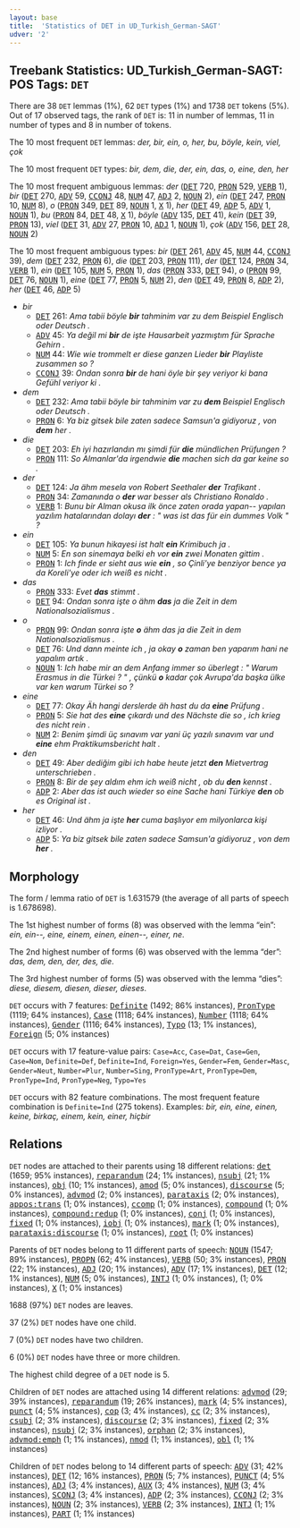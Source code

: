 ```yaml
---
layout: base
title:  'Statistics of DET in UD_Turkish_German-SAGT'
udver: '2'
---
```


## Treebank Statistics: UD_Turkish_German-SAGT: POS Tags: `DET`

There are 38 `DET` lemmas (1%), 62 `DET` types (1%) and 1738 `DET` tokens (5%).
Out of 17 observed tags, the rank of `DET` is: 11 in number of lemmas, 11 in number of types and 8 in number of tokens.

The 10 most frequent `DET` lemmas: <em>der, bir, ein, o, her, bu, böyle, kein, viel, çok</em>

The 10 most frequent `DET` types:  <em>bir, dem, die, der, ein, das, o, eine, den, her</em>

The 10 most frequent ambiguous lemmas: <em>der</em> (<tt><a href="qtd_sagt-pos-DET.html">DET</a></tt> 720, <tt><a href="qtd_sagt-pos-PRON.html">PRON</a></tt> 529, <tt><a href="qtd_sagt-pos-VERB.html">VERB</a></tt> 1), <em>bir</em> (<tt><a href="qtd_sagt-pos-DET.html">DET</a></tt> 270, <tt><a href="qtd_sagt-pos-ADV.html">ADV</a></tt> 59, <tt><a href="qtd_sagt-pos-CCONJ.html">CCONJ</a></tt> 48, <tt><a href="qtd_sagt-pos-NUM.html">NUM</a></tt> 47, <tt><a href="qtd_sagt-pos-ADJ.html">ADJ</a></tt> 2, <tt><a href="qtd_sagt-pos-NOUN.html">NOUN</a></tt> 2), <em>ein</em> (<tt><a href="qtd_sagt-pos-DET.html">DET</a></tt> 247, <tt><a href="qtd_sagt-pos-PRON.html">PRON</a></tt> 10, <tt><a href="qtd_sagt-pos-NUM.html">NUM</a></tt> 8), <em>o</em> (<tt><a href="qtd_sagt-pos-PRON.html">PRON</a></tt> 349, <tt><a href="qtd_sagt-pos-DET.html">DET</a></tt> 89, <tt><a href="qtd_sagt-pos-NOUN.html">NOUN</a></tt> 1, <tt><a href="qtd_sagt-pos-X.html">X</a></tt> 1), <em>her</em> (<tt><a href="qtd_sagt-pos-DET.html">DET</a></tt> 49, <tt><a href="qtd_sagt-pos-ADP.html">ADP</a></tt> 5, <tt><a href="qtd_sagt-pos-ADV.html">ADV</a></tt> 1, <tt><a href="qtd_sagt-pos-NOUN.html">NOUN</a></tt> 1), <em>bu</em> (<tt><a href="qtd_sagt-pos-PRON.html">PRON</a></tt> 84, <tt><a href="qtd_sagt-pos-DET.html">DET</a></tt> 48, <tt><a href="qtd_sagt-pos-X.html">X</a></tt> 1), <em>böyle</em> (<tt><a href="qtd_sagt-pos-ADV.html">ADV</a></tt> 135, <tt><a href="qtd_sagt-pos-DET.html">DET</a></tt> 41), <em>kein</em> (<tt><a href="qtd_sagt-pos-DET.html">DET</a></tt> 39, <tt><a href="qtd_sagt-pos-PRON.html">PRON</a></tt> 13), <em>viel</em> (<tt><a href="qtd_sagt-pos-DET.html">DET</a></tt> 31, <tt><a href="qtd_sagt-pos-ADV.html">ADV</a></tt> 27, <tt><a href="qtd_sagt-pos-PRON.html">PRON</a></tt> 10, <tt><a href="qtd_sagt-pos-ADJ.html">ADJ</a></tt> 1, <tt><a href="qtd_sagt-pos-NOUN.html">NOUN</a></tt> 1), <em>çok</em> (<tt><a href="qtd_sagt-pos-ADV.html">ADV</a></tt> 156, <tt><a href="qtd_sagt-pos-DET.html">DET</a></tt> 28, <tt><a href="qtd_sagt-pos-NOUN.html">NOUN</a></tt> 2)

The 10 most frequent ambiguous types:  <em>bir</em> (<tt><a href="qtd_sagt-pos-DET.html">DET</a></tt> 261, <tt><a href="qtd_sagt-pos-ADV.html">ADV</a></tt> 45, <tt><a href="qtd_sagt-pos-NUM.html">NUM</a></tt> 44, <tt><a href="qtd_sagt-pos-CCONJ.html">CCONJ</a></tt> 39), <em>dem</em> (<tt><a href="qtd_sagt-pos-DET.html">DET</a></tt> 232, <tt><a href="qtd_sagt-pos-PRON.html">PRON</a></tt> 6), <em>die</em> (<tt><a href="qtd_sagt-pos-DET.html">DET</a></tt> 203, <tt><a href="qtd_sagt-pos-PRON.html">PRON</a></tt> 111), <em>der</em> (<tt><a href="qtd_sagt-pos-DET.html">DET</a></tt> 124, <tt><a href="qtd_sagt-pos-PRON.html">PRON</a></tt> 34, <tt><a href="qtd_sagt-pos-VERB.html">VERB</a></tt> 1), <em>ein</em> (<tt><a href="qtd_sagt-pos-DET.html">DET</a></tt> 105, <tt><a href="qtd_sagt-pos-NUM.html">NUM</a></tt> 5, <tt><a href="qtd_sagt-pos-PRON.html">PRON</a></tt> 1), <em>das</em> (<tt><a href="qtd_sagt-pos-PRON.html">PRON</a></tt> 333, <tt><a href="qtd_sagt-pos-DET.html">DET</a></tt> 94), <em>o</em> (<tt><a href="qtd_sagt-pos-PRON.html">PRON</a></tt> 99, <tt><a href="qtd_sagt-pos-DET.html">DET</a></tt> 76, <tt><a href="qtd_sagt-pos-NOUN.html">NOUN</a></tt> 1), <em>eine</em> (<tt><a href="qtd_sagt-pos-DET.html">DET</a></tt> 77, <tt><a href="qtd_sagt-pos-PRON.html">PRON</a></tt> 5, <tt><a href="qtd_sagt-pos-NUM.html">NUM</a></tt> 2), <em>den</em> (<tt><a href="qtd_sagt-pos-DET.html">DET</a></tt> 49, <tt><a href="qtd_sagt-pos-PRON.html">PRON</a></tt> 8, <tt><a href="qtd_sagt-pos-ADP.html">ADP</a></tt> 2), <em>her</em> (<tt><a href="qtd_sagt-pos-DET.html">DET</a></tt> 46, <tt><a href="qtd_sagt-pos-ADP.html">ADP</a></tt> 5)


* <em>bir</em>
  * <tt><a href="qtd_sagt-pos-DET.html">DET</a></tt> 261: <em>Ama tabii böyle <b>bir</b> tahminim var zu dem Beispiel Englisch oder Deutsch .</em>
  * <tt><a href="qtd_sagt-pos-ADV.html">ADV</a></tt> 45: <em>Ya değil mi <b>bir</b> de işte Hausarbeit yazmıştım für Sprache Gehirn .</em>
  * <tt><a href="qtd_sagt-pos-NUM.html">NUM</a></tt> 44: <em>Wie wie trommelt er diese ganzen Lieder <b>bir</b> Playliste zusammen so ?</em>
  * <tt><a href="qtd_sagt-pos-CCONJ.html">CCONJ</a></tt> 39: <em>Ondan sonra <b>bir</b> de hani öyle bir şey veriyor ki bana Gefühl veriyor ki .</em>
* <em>dem</em>
  * <tt><a href="qtd_sagt-pos-DET.html">DET</a></tt> 232: <em>Ama tabii böyle bir tahminim var zu <b>dem</b> Beispiel Englisch oder Deutsch .</em>
  * <tt><a href="qtd_sagt-pos-PRON.html">PRON</a></tt> 6: <em>Ya biz gitsek bile zaten sadece Samsun'a gidiyoruz , von <b>dem</b> her .</em>
* <em>die</em>
  * <tt><a href="qtd_sagt-pos-DET.html">DET</a></tt> 203: <em>Eh iyi hazırlandın mı şimdi für <b>die</b> mündlichen Prüfungen ?</em>
  * <tt><a href="qtd_sagt-pos-PRON.html">PRON</a></tt> 111: <em>So Almanlar'da irgendwie <b>die</b> machen sich da gar keine so .</em>
* <em>der</em>
  * <tt><a href="qtd_sagt-pos-DET.html">DET</a></tt> 124: <em>Ja ähm mesela von Robert Seethaler <b>der</b> Trafikant .</em>
  * <tt><a href="qtd_sagt-pos-PRON.html">PRON</a></tt> 34: <em>Zamanında o <b>der</b> war besser als Christiano Ronaldo .</em>
  * <tt><a href="qtd_sagt-pos-VERB.html">VERB</a></tt> 1: <em>Bunu bir Alman okusa ilk önce zaten orada yapan-- yapılan yazılım hatalarından dolayı <b>der</b> : " was ist das für ein dummes Volk " ?</em>
* <em>ein</em>
  * <tt><a href="qtd_sagt-pos-DET.html">DET</a></tt> 105: <em>Ya bunun hikayesi ist halt <b>ein</b> Krimibuch ja .</em>
  * <tt><a href="qtd_sagt-pos-NUM.html">NUM</a></tt> 5: <em>En son sinemaya belki eh vor <b>ein</b> zwei Monaten gittim .</em>
  * <tt><a href="qtd_sagt-pos-PRON.html">PRON</a></tt> 1: <em>Ich finde er sieht aus wie <b>ein</b> , so Çinli'ye benziyor bence ya da Koreli'ye oder ich weiß es nicht .</em>
* <em>das</em>
  * <tt><a href="qtd_sagt-pos-PRON.html">PRON</a></tt> 333: <em>Evet <b>das</b> stimmt .</em>
  * <tt><a href="qtd_sagt-pos-DET.html">DET</a></tt> 94: <em>Ondan sonra işte o ähm <b>das</b> ja die Zeit in dem Nationalsozialismus .</em>
* <em>o</em>
  * <tt><a href="qtd_sagt-pos-PRON.html">PRON</a></tt> 99: <em>Ondan sonra işte <b>o</b> ähm das ja die Zeit in dem Nationalsozialismus .</em>
  * <tt><a href="qtd_sagt-pos-DET.html">DET</a></tt> 76: <em>Und dann meinte ich , ja okay <b>o</b> zaman ben yaparım hani ne yapalım artık .</em>
  * <tt><a href="qtd_sagt-pos-NOUN.html">NOUN</a></tt> 1: <em>Ich habe mir an dem Anfang immer so überlegt : " Warum Erasmus in die Türkei ? " , çünkü <b>o</b> kadar çok Avrupa'da başka ülke var ken warum Türkei so ?</em>
* <em>eine</em>
  * <tt><a href="qtd_sagt-pos-DET.html">DET</a></tt> 77: <em>Okay Äh hangi derslerde äh hast du da <b>eine</b> Prüfung .</em>
  * <tt><a href="qtd_sagt-pos-PRON.html">PRON</a></tt> 5: <em>Sie hat des <b>eine</b> çıkardı und des Nächste die so , ich krieg des nicht rein .</em>
  * <tt><a href="qtd_sagt-pos-NUM.html">NUM</a></tt> 2: <em>Benim şimdi üç sınavım var yani üç yazılı sınavım var und <b>eine</b> ehm Praktikumsbericht halt .</em>
* <em>den</em>
  * <tt><a href="qtd_sagt-pos-DET.html">DET</a></tt> 49: <em>Aber dediğim gibi ich habe heute jetzt <b>den</b> Mietvertrag unterschrieben .</em>
  * <tt><a href="qtd_sagt-pos-PRON.html">PRON</a></tt> 8: <em>Bir de şey aldım ehm ich weiß nicht , ob du <b>den</b> kennst .</em>
  * <tt><a href="qtd_sagt-pos-ADP.html">ADP</a></tt> 2: <em>Aber das ist auch wieder so eine Sache hani Türkiye <b>den</b> ob es Original ist .</em>
* <em>her</em>
  * <tt><a href="qtd_sagt-pos-DET.html">DET</a></tt> 46: <em>Und ähm ja işte <b>her</b> cuma başlıyor em milyonlarca kişi izliyor .</em>
  * <tt><a href="qtd_sagt-pos-ADP.html">ADP</a></tt> 5: <em>Ya biz gitsek bile zaten sadece Samsun'a gidiyoruz , von dem <b>her</b> .</em>

## Morphology

The form / lemma ratio of `DET` is 1.631579 (the average of all parts of speech is 1.678698).

The 1st highest number of forms (8) was observed with the lemma “ein”: <em>ein, ein--, eine, einem, einen, einen--, einer, ne</em>.

The 2nd highest number of forms (6) was observed with the lemma “der”: <em>das, dem, den, der, des, die</em>.

The 3rd highest number of forms (5) was observed with the lemma “dies”: <em>diese, diesem, diesen, dieser, dieses</em>.

`DET` occurs with 7 features: <tt><a href="qtd_sagt-feat-Definite.html">Definite</a></tt> (1492; 86% instances), <tt><a href="qtd_sagt-feat-PronType.html">PronType</a></tt> (1119; 64% instances), <tt><a href="qtd_sagt-feat-Case.html">Case</a></tt> (1118; 64% instances), <tt><a href="qtd_sagt-feat-Number.html">Number</a></tt> (1118; 64% instances), <tt><a href="qtd_sagt-feat-Gender.html">Gender</a></tt> (1116; 64% instances), <tt><a href="qtd_sagt-feat-Typo.html">Typo</a></tt> (13; 1% instances), <tt><a href="qtd_sagt-feat-Foreign.html">Foreign</a></tt> (5; 0% instances)

`DET` occurs with 17 feature-value pairs: `Case=Acc`, `Case=Dat`, `Case=Gen`, `Case=Nom`, `Definite=Def`, `Definite=Ind`, `Foreign=Yes`, `Gender=Fem`, `Gender=Masc`, `Gender=Neut`, `Number=Plur`, `Number=Sing`, `PronType=Art`, `PronType=Dem`, `PronType=Ind`, `PronType=Neg`, `Typo=Yes`

`DET` occurs with 82 feature combinations.
The most frequent feature combination is `Definite=Ind` (275 tokens).
Examples: <em>bir, ein, eine, einen, keine, birkaç, einem, kein, einer, hiçbir</em>


## Relations

`DET` nodes are attached to their parents using 18 different relations: <tt><a href="qtd_sagt-dep-det.html">det</a></tt> (1659; 95% instances), <tt><a href="qtd_sagt-dep-reparandum.html">reparandum</a></tt> (24; 1% instances), <tt><a href="qtd_sagt-dep-nsubj.html">nsubj</a></tt> (21; 1% instances), <tt><a href="qtd_sagt-dep-obj.html">obj</a></tt> (10; 1% instances), <tt><a href="qtd_sagt-dep-amod.html">amod</a></tt> (5; 0% instances), <tt><a href="qtd_sagt-dep-discourse.html">discourse</a></tt> (5; 0% instances), <tt><a href="qtd_sagt-dep-advmod.html">advmod</a></tt> (2; 0% instances), <tt><a href="qtd_sagt-dep-parataxis.html">parataxis</a></tt> (2; 0% instances), <tt><a href="qtd_sagt-dep-appos-trans.html">appos:trans</a></tt> (1; 0% instances), <tt><a href="qtd_sagt-dep-ccomp.html">ccomp</a></tt> (1; 0% instances), <tt><a href="qtd_sagt-dep-compound.html">compound</a></tt> (1; 0% instances), <tt><a href="qtd_sagt-dep-compound-redup.html">compound:redup</a></tt> (1; 0% instances), <tt><a href="qtd_sagt-dep-conj.html">conj</a></tt> (1; 0% instances), <tt><a href="qtd_sagt-dep-fixed.html">fixed</a></tt> (1; 0% instances), <tt><a href="qtd_sagt-dep-iobj.html">iobj</a></tt> (1; 0% instances), <tt><a href="qtd_sagt-dep-mark.html">mark</a></tt> (1; 0% instances), <tt><a href="qtd_sagt-dep-parataxis-discourse.html">parataxis:discourse</a></tt> (1; 0% instances), <tt><a href="qtd_sagt-dep-root.html">root</a></tt> (1; 0% instances)

Parents of `DET` nodes belong to 11 different parts of speech: <tt><a href="qtd_sagt-pos-NOUN.html">NOUN</a></tt> (1547; 89% instances), <tt><a href="qtd_sagt-pos-PROPN.html">PROPN</a></tt> (62; 4% instances), <tt><a href="qtd_sagt-pos-VERB.html">VERB</a></tt> (50; 3% instances), <tt><a href="qtd_sagt-pos-PRON.html">PRON</a></tt> (22; 1% instances), <tt><a href="qtd_sagt-pos-ADJ.html">ADJ</a></tt> (20; 1% instances), <tt><a href="qtd_sagt-pos-ADV.html">ADV</a></tt> (17; 1% instances), <tt><a href="qtd_sagt-pos-DET.html">DET</a></tt> (12; 1% instances), <tt><a href="qtd_sagt-pos-NUM.html">NUM</a></tt> (5; 0% instances), <tt><a href="qtd_sagt-pos-INTJ.html">INTJ</a></tt> (1; 0% instances),  (1; 0% instances), <tt><a href="qtd_sagt-pos-X.html">X</a></tt> (1; 0% instances)

1688 (97%) `DET` nodes are leaves.

37 (2%) `DET` nodes have one child.

7 (0%) `DET` nodes have two children.

6 (0%) `DET` nodes have three or more children.

The highest child degree of a `DET` node is 5.

Children of `DET` nodes are attached using 14 different relations: <tt><a href="qtd_sagt-dep-advmod.html">advmod</a></tt> (29; 39% instances), <tt><a href="qtd_sagt-dep-reparandum.html">reparandum</a></tt> (19; 26% instances), <tt><a href="qtd_sagt-dep-mark.html">mark</a></tt> (4; 5% instances), <tt><a href="qtd_sagt-dep-punct.html">punct</a></tt> (4; 5% instances), <tt><a href="qtd_sagt-dep-cop.html">cop</a></tt> (3; 4% instances), <tt><a href="qtd_sagt-dep-cc.html">cc</a></tt> (2; 3% instances), <tt><a href="qtd_sagt-dep-csubj.html">csubj</a></tt> (2; 3% instances), <tt><a href="qtd_sagt-dep-discourse.html">discourse</a></tt> (2; 3% instances), <tt><a href="qtd_sagt-dep-fixed.html">fixed</a></tt> (2; 3% instances), <tt><a href="qtd_sagt-dep-nsubj.html">nsubj</a></tt> (2; 3% instances), <tt><a href="qtd_sagt-dep-orphan.html">orphan</a></tt> (2; 3% instances), <tt><a href="qtd_sagt-dep-advmod-emph.html">advmod:emph</a></tt> (1; 1% instances), <tt><a href="qtd_sagt-dep-nmod.html">nmod</a></tt> (1; 1% instances), <tt><a href="qtd_sagt-dep-obl.html">obl</a></tt> (1; 1% instances)

Children of `DET` nodes belong to 14 different parts of speech: <tt><a href="qtd_sagt-pos-ADV.html">ADV</a></tt> (31; 42% instances), <tt><a href="qtd_sagt-pos-DET.html">DET</a></tt> (12; 16% instances), <tt><a href="qtd_sagt-pos-PRON.html">PRON</a></tt> (5; 7% instances), <tt><a href="qtd_sagt-pos-PUNCT.html">PUNCT</a></tt> (4; 5% instances), <tt><a href="qtd_sagt-pos-ADJ.html">ADJ</a></tt> (3; 4% instances), <tt><a href="qtd_sagt-pos-AUX.html">AUX</a></tt> (3; 4% instances), <tt><a href="qtd_sagt-pos-NUM.html">NUM</a></tt> (3; 4% instances), <tt><a href="qtd_sagt-pos-SCONJ.html">SCONJ</a></tt> (3; 4% instances), <tt><a href="qtd_sagt-pos-ADP.html">ADP</a></tt> (2; 3% instances), <tt><a href="qtd_sagt-pos-CCONJ.html">CCONJ</a></tt> (2; 3% instances), <tt><a href="qtd_sagt-pos-NOUN.html">NOUN</a></tt> (2; 3% instances), <tt><a href="qtd_sagt-pos-VERB.html">VERB</a></tt> (2; 3% instances), <tt><a href="qtd_sagt-pos-INTJ.html">INTJ</a></tt> (1; 1% instances), <tt><a href="qtd_sagt-pos-PART.html">PART</a></tt> (1; 1% instances)

